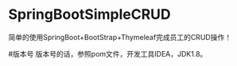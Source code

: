 # SpringBootSimpleCRUD
简单的使用SpringBoot+BootStrap+Thymeleaf完成员工的CRUD操作！

#版本号
版本号的话，参照pom文件，开发工具IDEA，JDK1.8。
